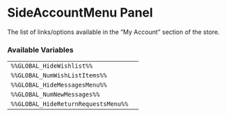 # SideAccountMenu Panel

The list of links/options available in the “My Account” section of the store.

### Available Variables
|||
|---|---|
| `%%GLOBAL_HideWishlist%%` |
| `%%GLOBAL_NumWishListItems%%` |
| `%%GLOBAL_HideMessagesMenu%%` |
| `%%GLOBAL_NumNewMessages%%` |
| `%%GLOBAL_HideReturnRequestsMenu%%` |
